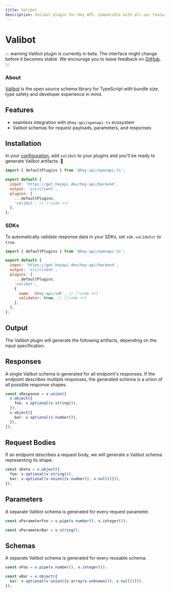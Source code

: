 ```yaml
---
title: Valibot
description: Valibot plugin for Hey API. Compatible with all our features.
---
```


<!-- <script setup>
import { embedProject } from '../../embed'
</script> -->

# Valibot

::: warning
Valibot plugin is currently in beta. The interface might change before it becomes stable. We encourage you to leave feedback on [GitHub](https://github.com/hey-api/openapi-ts/issues/1474).
:::

### About

[Valibot](https://valibot.dev) is the open source schema library for TypeScript with bundle size, type safety and developer experience in mind.

<!-- ### Demo

<button class="buttonLink" @click="(event) => embedProject('hey-api-client-fetch-plugin-valibot-example')(event)">
Launch demo
</button> -->

## Features

- seamless integration with `@hey-api/openapi-ts` ecosystem
- Valibot schemas for request payloads, parameters, and responses

## Installation

In your [configuration](/openapi-ts/get-started), add `valibot` to your plugins and you'll be ready to generate Valibot artifacts. :tada:

```js
import { defaultPlugins } from '@hey-api/openapi-ts';

export default {
  input: 'https://get.heyapi.dev/hey-api/backend',
  output: 'src/client',
  plugins: [
    ...defaultPlugins,
    'valibot', // [!code ++]
  ],
};
```

### SDKs

To automatically validate response data in your SDKs, set `sdk.validator` to `true`.

```js
import { defaultPlugins } from '@hey-api/openapi-ts';

export default {
  input: 'https://get.heyapi.dev/hey-api/backend',
  output: 'src/client',
  plugins: [
    ...defaultPlugins,
    'valibot',
    {
      name: '@hey-api/sdk', // [!code ++]
      validator: true, // [!code ++]
    },
  ],
};
```

## Output

The Valibot plugin will generate the following artifacts, depending on the input specification.

## Responses

A single Valibot schema is generated for all endpoint's responses. If the endpoint describes multiple responses, the generated schema is a union of all possible response shapes.

```ts
const vResponse = v.union([
  v.object({
    foo: v.optional(v.string()),
  }),
  v.object({
    bar: v.optional(v.number()),
  }),
]);
```

## Request Bodies

If an endpoint describes a request body, we will generate a Valibot schema representing its shape.

```ts
const vData = v.object({
  foo: v.optional(v.string()),
  bar: v.optional(v.union([v.number(), v.null()])),
});
```

## Parameters

A separate Valibot schema is generated for every request parameter.

```ts
const vParameterFoo = v.pipe(v.number(), v.integer());

const vParameterBar = v.string();
```

## Schemas

A separate Valibot schema is generated for every reusable schema.

```ts
const vFoo = v.pipe(v.number(), v.integer());

const vBar = v.object({
  bar: v.optional(v.union([v.array(v.unknown()), v.null()])),
});
```

<!--@include: ../../examples.md-->
<!--@include: ../../sponsors.md-->
